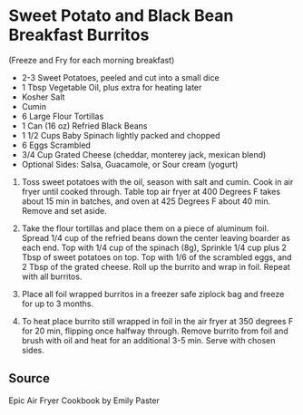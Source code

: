# Sweet Potato and Black Bean Breakfast Burritos
(Freeze and Fry for each morning breakfast)

* 2-3 Sweet Potatoes, peeled and cut into a small dice
* 1 Tbsp Vegetable Oil, plus extra for heating later
* Kosher Salt
* Cumin
* 6 Large Flour Tortillas
* 1 Can (16 oz) Refried Black Beans
* 1 1/2 Cups Baby Spinach lightly packed and chopped
* 6 Eggs Scrambled
* 3/4 Cup Grated Cheese (cheddar, monterey jack, mexican blend)
* Optional Sides: Salsa, Guacamole, or Sour cream (yogurt)


1. Toss sweet potatoes with the oil, season with salt and cumin. Cook in air fryer until cooked through. Table top air fryer at 400 Degrees F takes about 15 min in batches, and oven at 425 Degrees F about 40 min. Remove and set aside.

2. Take the flour tortillas and place them on a piece of aluminum foil. Spread 1/4 cup of the refried beans down the center leaving boarder as each end. Top with 1/4 cup of the spinach (8g), Sprinkle 1/4 cup plus 2 Tbsp of sweet potatoes on top. Top with 1/6 of the scrambled eggs, and 2 Tbsp of the grated cheese. Roll up the burrito and wrap in foil. Repeat with all burritos. 

3. Place all foil wrapped burritos in a freezer safe ziplock bag and freeze for up to 3 months.

4. To heat place burrito still wrapped in foil in the air fryer at 350 degrees F for 20 min, flipping once halfway through. Remove burrito from foil and brush with oil and heat for an additional 3-5 min. Serve with chosen sides.

## Source

Epic Air Fryer Cookbook by Emily Paster